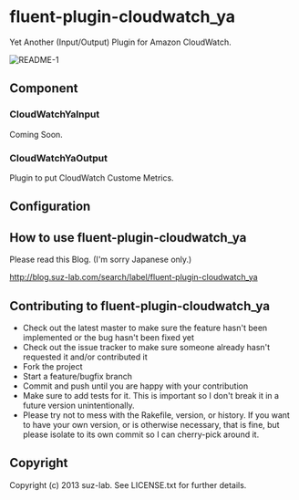 # fluent-plugin-cloudwatch_ya

Yet Another (Input/Output) Plugin for Amazon CloudWatch.

![README-1](https://cacoo.com/diagrams/WkVUjVsyTuD49oWU-61B29.png)

## Component

### CloudWatchYaInput

Coming Soon.

### CloudWatchYaOutput

Plugin to put CloudWatch Custome Metrics.

## Configuration

## How to use fluent-plugin-cloudwatch_ya

Please read this Blog. (I'm sorry Japanese only.)

http://blog.suz-lab.com/search/label/fluent-plugin-cloudwatch_ya

## Contributing to fluent-plugin-cloudwatch_ya
 
* Check out the latest master to make sure the feature hasn't been implemented or the bug hasn't been fixed yet
* Check out the issue tracker to make sure someone already hasn't requested it and/or contributed it
* Fork the project
* Start a feature/bugfix branch
* Commit and push until you are happy with your contribution
* Make sure to add tests for it. This is important so I don't break it in a future version unintentionally.
* Please try not to mess with the Rakefile, version, or history. If you want to have your own version, or is otherwise necessary, that is fine, but please isolate to its own commit so I can cherry-pick around it.

## Copyright

Copyright (c) 2013 suz-lab. See LICENSE.txt for
further details.

